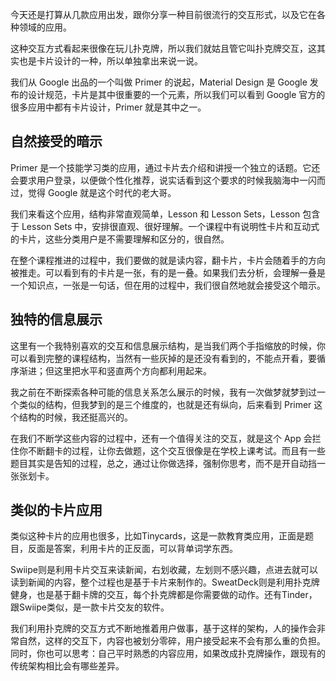 今天还是打算从几款应用出发，跟你分享一种目前很流行的交互形式，以及它在各种领域的应用。

这种交互方式看起来很像在玩儿扑克牌，所以我们就姑且管它叫扑克牌交互，这其实也是卡片设计的一种，所以单独拿出来说一说。

我们从 Google 出品的一个叫做 Primer 的说起，Material Design 是 Google 发布的设计规范，卡片是其中很重要的一个元素，所以我们可以看到 Google 官方的很多应用中都有卡片设计，Primer 就是其中之一。

## 自然接受的暗示

Primer 是一个技能学习类的应用，通过卡片去介绍和讲授一个独立的话题。它还会要求用户登录，以便做个性化推荐，说实话看到这个要求的时候我脑海中一闪而过，觉得 Google 就是这个时代的老大哥。

我们来看这个应用，结构非常直观简单，Lesson 和 Lesson Sets，Lesson 包含于 Lesson Sets 中，安排很直观、很好理解。一个课程中有说明性卡片和互动式的卡片，这些分类用户是不需要理解和区分的，很自然。

在整个课程推进的过程中，我们要做的就是读内容，翻卡片，卡片会随着手的方向被推走。可以看到有的卡片是一张，有的是一叠。如果我们去分析，会理解一叠是一个知识点，一张是一句话，但在用的过程中，我们很自然地就会接受这个暗示。

## 独特的信息展示

这里有一个我特别喜欢的交互和信息展示结构，是当我们两个手指缩放的时候，你可以看到完整的课程结构，当然有一些灰掉的是还没有看到的，不能点开看，要循序渐进；但这里把水平和竖直两个方向都利用起来。

我之前在不断探索各种可能的信息关系怎么展示的时候，我有一次做梦就梦到过一个类似的结构，但我梦到的是三个维度的，也就是还有纵向，后来看到 Primer 这个结构的时候，我还挺高兴的。

在我们不断学这些内容的过程中，还有一个值得关注的交互，就是这个 App 会拦住你不断翻卡的过程，让你去做题，这个交互很像是在学校上课考试。而且有一些题目其实是告知的过程，总之，通过让你做选择，强制你思考，而不是开自动挡一张张划卡。

## 类似的卡片应用

类似这种卡片的应用也很多，比如Tinycards，这是一款教育类应用，正面是题目，反面是答案，利用卡片的正反面，可以背单词学东西。

Swiipe则是利用卡片交互来读新闻，右划收藏，左划则不感兴趣，点进去就可以读到新闻的内容，整个过程也是基于卡片来制作的。SweatDeck则是利用扑克牌健身，也是基于翻卡牌的交互，每个扑克牌都是你需要做的动作。还有Tinder，跟Swiipe类似，是一款卡片交友的软件。

我们利用扑克牌的交互方式不断地推着用户做事，基于这样的架构，人的操作会非常自然，这样的交互下，内容也被划分零碎，用户接受起来不会有那么重的负担。同时，你也可以思考：自己平时熟悉的内容应用，如果改成扑克牌操作，跟现有的传统架构相比会有哪些差异。
